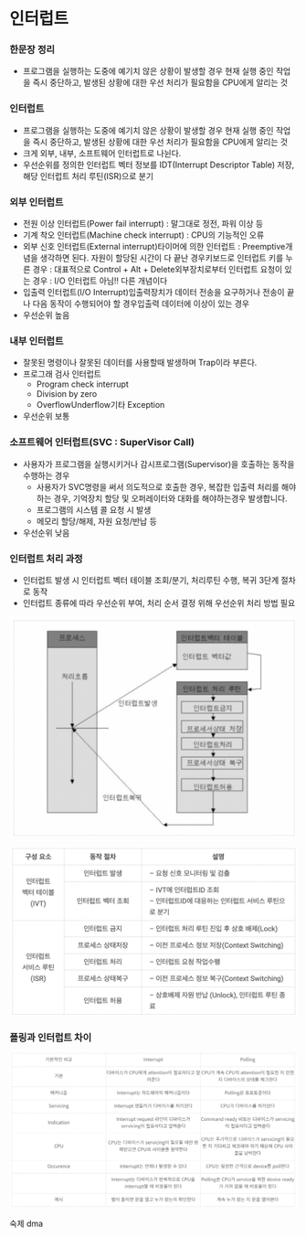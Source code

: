 # 인터럽트

### 한문장 정리

- 프로그램을 실행하는 도중에 예기치 않은 상황이 발생할 경우 현재 실행 중인 작업을 즉시 중단하고, 발생된 상황에 대한 우선 처리가 필요함을 CPU에게 알리는 것

### 인터럽트

- 프로그램을 실행하는 도중에 예기치 않은 상황이 발생할 경우 현재 실행 중인 작업을 즉시 중단하고, 발생된 상황에 대한 우선 처리가 필요함을 CPU에게 알리는 것
- 크게 외부, 내부, 소프트웨어 인터럽트로 나뉜다.
- 우선순위를 정의한 인터럽트 벡터 정보를 IDT(Interrupt Descriptor Table) 저장, 해당 인터럽트 처리 루틴(ISR)으로 분기

### 외부 인터럽트

- 전원 이상 인터럽트(Power fail interrupt) : 말그대로 정전, 파워 이상 등
- 기계 착오 인터럽트(Machine check interrupt) : CPU의 기능적인 오류
- 외부 신호 인터럽트(External interrupt)타이머에 의한 인터럽트 : Preemptive개념을 생각하면 된다. 자원이 할당된 시간이 다 끝난 경우키보드로 인터럽트 키를 누른 경우 : 대표적으로 Control + Alt + Delete외부장치로부터 인터럽트 요청이 있는 경우 : I/O 인터럽트 아님!! 다른 개념이다
- 입출력 인터럽트(I/O Interrupt)입출력장치가 데이터 전송을 요구하거나 전송이 끝나 다음 동작이 수행되어야 할 경우입출력 데이터에 이상이 있는 경우
- 우선순위 높음

### **내부 인터럽트**

- 잘못된 명령이나 잘못된 데이터를 사용할때 발생하며 Trap이라 부른다.
- 프로그래 검사 인터럽트
    - Program check interrupt
    - Division by zero
    - OverflowUnderflow기타 Exception
- 우선순위 보통

### **소프트웨어 인터럽트(SVC : SuperVisor Call)**

- 사용자가 프로그램을 실행시키거나 감시프로그램(Supervisor)을 호출하는 동작을 수행하는 경우
    - 사용자가 SVC명령을 써서 의도적으로 호출한 경우, 복잡한 입출력 처리를 해야하는 경우, 기억장치 할당 및 오퍼레이터와 대화를 해야하는경우 발생합니다.
    - 프로그램의 시스템 콜 요청 시 발생
    - 메모리 할당/해제, 자원 요청/반납 등
- 우선순위 낮음

### 인터럽트 처리 과정

- 인터럽트 발생 시 인터럽트 벡터 테이블 조회/분기, 처리루틴 수행, 복귀 3단계 절차로 동작
- 인터럽트 종류에 따라 우선순위 부여, 처리 순서 결정 위해 우선순위 처리 방법 필요

![interrupt_01](../image/interrupt_01.png)

![interrupt_02](../image/interrupt_02.png)

### 폴링과 인터럽트 차이

![interrupt_03](../image/interrupt_03.png)

숙제 dma
